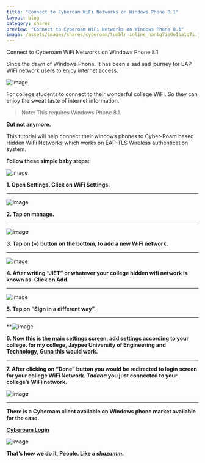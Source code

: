 ```yaml
---
title: "Connect to Cyberoam WiFi Networks on Windows Phone 8.1"
layout: blog
category: shares
preview: "Connect to Cyberoam WiFi Networks on Windows Phone 8.1"
image: /assets/images/shares/cyberoam/tumblr_inline_nantg7ie0o1sa1q7i.jpg
---
```



Connect to Cyberoam WiFi Networks on Windows Phone 8.1

Since the dawn of Windows Phone. It has been a sad sad journey for EAP
WiFi network users to enjoy internet access.

![image](/assets/images/shares/cyberoam/tumblr_inline_nantg7ie0o1sa1q7i.jpg)

For college students to connect to their wonderful college WiFi. So they
can enjoy the sweat taste of internet information.

> Note: This requires Windows Phone 8.1.

**But not anymore.**

This tutorial will help connect their windows phones to Cyber-Roam based
Hidden WiFi Networks which works on <span>EAP-TLS Wireless
authentication system. </span>

**Follow these simple baby steps:**

<span>![image](/assets/images/shares/cyberoam/tumblr_inline_nanr78aNeH1sa1q7i.png)</span>

<span>**1. Open Settings. Click on WiFi Settings.**</span>

------------------------------------------------------------------------

**![image](/assets/images/shares/cyberoam/tumblr_inline_nantk9LLGt1sa1q7i.png)**

**2. Tap on manage.**

------------------------------------------------------------------------

**![image](/assets/images/shares/cyberoam/tumblr_inline_nantptmlGR1sa1q7i.png)**

******3. Tap on (+) button on the bottom, to add a new WiFi
network.******

------------------------------------------------------------------------

![image](/assets/images/shares/cyberoam/tumblr_inline_nantzsbwOH1sa1q7i.png)

**4. After writing “JIET” or whatever your college hidden wifi network
is known as. Click on Add.**

------------------------------------------------------------------------

![image](/assets/images/shares/cyberoam/tumblr_inline_napvi8X2ik1sa1q7i.png)

**5. Tap on “Sign in a different way”.**

------------------------------------------------------------------------

**![image](/assets/images/shares/cyberoam/tumblr_inline_nanu3ykru81sa1q7i.png)

**6. Now this is the main settings screen, add settings according to
your college. for my college, Jaypee University of Engineering and
Technology, Guna this would work.**

------------------------------------------------------------------------

**7. After clicking on “Done” button you would be redirected to login
screen for your college WiFi Network. *Tadaaa* you just connected to
your college’s WiFi network.**

**![image](/assets/images/shares/cyberoam/tumblr_inline_nanu8w7Rhy1sa1q7i.png)**

------------------------------------------------------------------------

**There is a Cyberoam client available on Windows phone market available
for the ease.**

**[Cyberoam
Login](http://www.windowsphone.com/en-in/store/app/cyberoam-login/77096fe6-393b-4a66-bebd-fcf64010f6c8 "Cyberoam Login")**

**![image](/assets/images/shares/cyberoam/tumblr_inline_nanuk80wvu1sa1q7i.png)**


**That’s how we do it, People. Like a *shazamm.***


